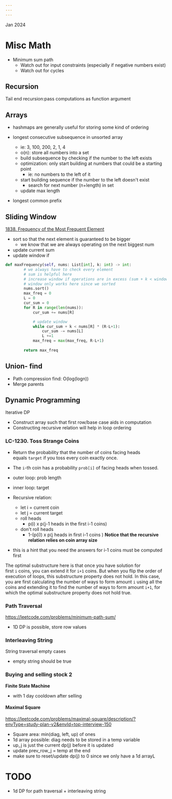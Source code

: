 ```yaml
---
---
---
```

 Jan 2024
# Misc Math
- Minimum sum path
	- Watch out for input constraints (especially if negative numbers exist)
	- Watch out for cycles
## Recursion 
Tail end recursion:pass computations as function argument
## Arrays 

- hashmaps are generally useful for storing some kind of ordering

- longest consecutive subsequence in unsorted array
	- ie: 3, 100, 200, 2, 1, 4
	- o(n): store all numbers into a set
	- build subsequence by checking if the number to the left exists
	- optimization: only start building at numbers that could be a starting point
		- ie: no numbers to the left of it
	- start building sequence if the number to the left doesn't exist
		- search for next number (n+length) in set 
	- update max length

- longest common prefix

## Sliding Window
[1838. Frequency of the Most Frequent Element](https://leetcode.com/problems/frequency-of-the-most-frequent-element/)

- sort so that the next element is guaranteed to be bigger
	- we know that we are always operating on the next biggest num
- update current sum
- update window if 
```python
def maxFrequency(self, nums: List[int], k: int) -> int:
		# we always have to check every element
		# sum is helpful here
		# increase window if operations are in excess (sum + k < window size * current element to be checked)
		# window only works here since we sorted
        nums.sort()
        max_freq = 0
        L = 0
        cur_sum = 0
        for R in range(len(nums)):
            cur_sum += nums[R]

            # update window
            while cur_sum + k < nums[R] * (R-L+1):
                cur_sum -= nums[L]
                L +=1
            max_freq = max(max_freq, R-L+1)
        
        return max_freq

```


## Union- find
- Path compression find: O(log(logn))
- Merge parents


## Dynamic Programming

Iterative DP
- Construct array such that first row/base case aids in computation
- Constructing recursive relation will help in loop ordering
### LC-1230. Toss Strange Coins
- Return the probability that the number of coins facing heads equals `target` if you toss every coin exactly once.
- The `i`-th coin has a probability `prob[i]` of facing heads when tossed.

- outer loop: prob length
- inner loop: target

- Recursive relation:
	- let i = current coin
	- let j = current target
	- roll heads 
		- p(i) x p(j-1 heads in the first i-1 coins)
	- don't roll heads
		- 1-(p(i)) x p(j heads in first i-1 coins )
**Notice that the recursive relation relies on coin array size**
- this is a hint that you need the answers for i-1 coins must be computed first

The optimal substructure here is that once you have solution for first `i` coins, you can extend it for `i+1` coins.
But when you flip the order of execution of loops, this substructure property does not hold. In this case, you are first calculating the number of ways to form amount `i` using all the coins and extending it to find the number of ways to form amount `i+1`, for which the optimal substructure property does not hold true.


### Path Traversal 
https://leetcode.com/problems/minimum-path-sum/
- 1D DP is possible, store row values

### Interleaving String
String traversal empty cases
 - empty string should be true

### Buying and selling stock 2
**Finite State Machine**
- with 1 day cooldown after selling

#### Maximal Square
https://leetcode.com/problems/maximal-square/description/?envType=study-plan-v2&envId=top-interview-150
- Square area: min(diag, left, up) of ones
- 1d array possible: diag needs to be stored in a temp variable
- up_j is just the current dp(j) before it is updated
- update prev_row_j = temp at the end
- make sure to reset/update dp(j) to 0 since we only have a 1d arrayL

# TODO

- 1d DP for path traversal + interleaving string 
